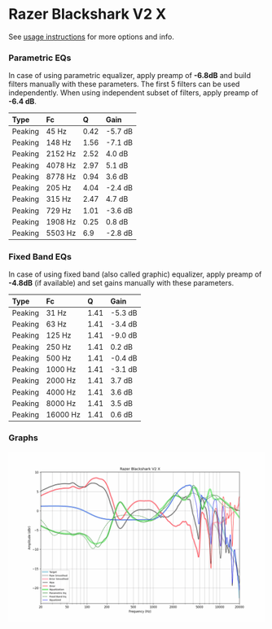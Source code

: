 # Razer Blackshark V2 X
See [usage instructions](https://github.com/jaakkopasanen/AutoEq#usage) for more options and info.

### Parametric EQs
In case of using parametric equalizer, apply preamp of **-6.8dB** and build filters manually
with these parameters. The first 5 filters can be used independently.
When using independent subset of filters, apply preamp of **-6.4 dB**.

| Type    | Fc      |    Q | Gain    |
|:--------|:--------|:-----|:--------|
| Peaking | 45 Hz   | 0.42 | -5.7 dB |
| Peaking | 148 Hz  | 1.56 | -7.1 dB |
| Peaking | 2152 Hz | 2.52 | 4.0 dB  |
| Peaking | 4078 Hz | 2.97 | 5.1 dB  |
| Peaking | 8778 Hz | 0.94 | 3.6 dB  |
| Peaking | 205 Hz  | 4.04 | -2.4 dB |
| Peaking | 315 Hz  | 2.47 | 4.7 dB  |
| Peaking | 729 Hz  | 1.01 | -3.6 dB |
| Peaking | 1908 Hz | 0.25 | 0.8 dB  |
| Peaking | 5503 Hz | 6.9  | -2.8 dB |

### Fixed Band EQs
In case of using fixed band (also called graphic) equalizer, apply preamp of **-4.8dB**
(if available) and set gains manually with these parameters.

| Type    | Fc       |    Q | Gain    |
|:--------|:---------|:-----|:--------|
| Peaking | 31 Hz    | 1.41 | -5.3 dB |
| Peaking | 63 Hz    | 1.41 | -3.4 dB |
| Peaking | 125 Hz   | 1.41 | -9.0 dB |
| Peaking | 250 Hz   | 1.41 | 0.2 dB  |
| Peaking | 500 Hz   | 1.41 | -0.4 dB |
| Peaking | 1000 Hz  | 1.41 | -3.1 dB |
| Peaking | 2000 Hz  | 1.41 | 3.7 dB  |
| Peaking | 4000 Hz  | 1.41 | 3.6 dB  |
| Peaking | 8000 Hz  | 1.41 | 3.5 dB  |
| Peaking | 16000 Hz | 1.41 | 0.6 dB  |

### Graphs
![](./Razer%20Blackshark%20V2%20X.png)